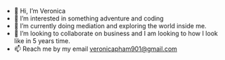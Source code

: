 - 👋 Hi, I’m Veronica
- 👀 I’m interested in something adventure and coding
- 🌱 I’m currently doing mediation and exploring the world inside me. 
- 💞️ I’m looking to collaborate on business and I am looking to how I look like in 5 years time. 
- 📫 Reach me by my email veronicapham901@gmail.com 

<!---
n0b0dy02/n0b0dy02 is a ✨ special ✨ repository because its `README.md` (this file) appears on your GitHub profile.
You can click the Preview link to take a look at your changes.
--->
